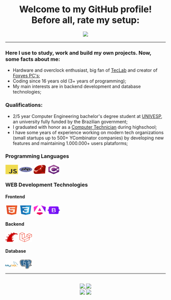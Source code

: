 <div>
    <div class="header" align="center">
      <h1>Welcome to my GitHub profile! Before all, rate my setup:</h1>
    </div>
    <div class="setup" align="center">
      <img src="https://i.ibb.co/nDn5Jvd/b2255551-3c92-43e5-83ef-cfe734265a83.jpg"></img>
    </div>
    <hr>
    <div class="about">
      <h3>Here I use to study, work and build my own projects. Now, some facts about me:</h3>
      <ul>
        <li> Hardware and overclock enthusiast, big fan of <a href="https://www.youtube.com/watch?v=UzfmZQpHUIY">TecLab</a> and creator of <a href="https://www.youtube.com/channel/UCfK_QRL1De8y1ngpGURStEQ">Foxyes PC's</a>;</li>
        <li> Coding since 16 years old (3+ years of programming);</li>
        <li> My main interests are in backend development and database technologies;</li>  
      </ul>
      <h3>Qualifications:</h3>
      <ul>
        <li> 2/5 year Computer Engineering bachelor's degree student at <a href="https://www.linkedin.com/school/univespoficial/">UNIVESP</a>, an university fully funded by the Brazilian government;</li>
        <li> I graduated with honor as a <a href="https://drive.google.com/file/d/1VOKkknS3GeNbVZIM1ndhtqYor9cSkcuE/view?usp=sharing">Computer Technician</a> during highschool;</li>
        <li> I have some years of experience working on modern tech organizations (small startups up to 500+ YCombinator companies) by developing new features and maintaining 1.000.000+ users plataforms;</li>
      </ul>
      <h3>Programming Languages</h3>
        <img align="center" alt="CSS" height="30" width="40" src="https://raw.githubusercontent.com/devicons/devicon/master/icons/javascript/javascript-original.svg">
        <img align="center" alt="CSS" height="30" width="40" src="https://raw.githubusercontent.com/devicons/devicon/master/icons/php/php-original.svg">
        <img align="center" alt="CSS" height="30" width="40" src="https://raw.githubusercontent.com/devicons/devicon/master/icons/ruby/ruby-original.svg">
        <img align="center" alt="CSS" height="30" width="40" src="https://raw.githubusercontent.com/devicons/devicon/master/icons/csharp/csharp-original.svg">
      <h3>WEB Development Technologies</h3>
      <h4>Frontend</h4>
        <img align="center" alt="HTML" height="30" width="40" src="https://raw.githubusercontent.com/devicons/devicon/master/icons/html5/html5-original.svg">
        <img align="center" alt="CSS" height="30" width="40" src="https://raw.githubusercontent.com/devicons/devicon/master/icons/css3/css3-original.svg">
        <img align="center" alt="CSS" height="30" width="40" src="https://raw.githubusercontent.com/devicons/devicon/master/icons/angular/angular-original.svg">
        <img align="center" alt="CSS" height="30" width="40" src="https://raw.githubusercontent.com/devicons/devicon/master/icons/bootstrap/bootstrap-original.svg">
      <h4>Backend</h4>
        <img align="center" alt="CSS" height="30" width="40" src="https://raw.githubusercontent.com/devicons/devicon/master/icons/rails/rails-plain.svg">
        <img align="center" alt="CSS" height="30" width="40" src="https://raw.githubusercontent.com/devicons/devicon/master/icons/laravel/laravel-original.svg">
      <h4>Database</h4>
        <img align="center" alt="CSS" height="30" width="40" src="https://raw.githubusercontent.com/devicons/devicon/master/icons/mysql/mysql-original-wordmark.svg">
        <img align="center" alt="CSS" height="30" width="40" src="https://raw.githubusercontent.com/devicons/devicon/master/icons/postgresql/postgresql-original.svg">
    </div>
    <hr>
    <br>
    <div class="github-readme-stats" align="center">
        <a href="https://github.com/JoaoLive100">
        <img height="160px" src="https://github-readme-stats.vercel.app/api?username=JoaoLive100&show_icons=true&theme=radical&include_all_commits=true&count_private=true"/>
        <img height="160px" src="https://github-readme-stats.vercel.app/api/top-langs/?username=JoaoLive100&layout=compact&langs_count=7&theme=radical"/>
    </div>
    <div align = "center">
      <a href = "mailto:e.santos081992@gmail.com"><img src="https://img.shields.io/badge/Gmail-D14836?style=for-the-badge&logo=gmail&logoColor=white" target="_blank"></a>
      <a href="https://www.linkedin.com/in/esantos081992/" target="_blank"><img src="https://img.shields.io/badge/-LinkedIn-%230077B5?style=for-the-badge&logo=linkedin&logoColor=white" target="_blank"></a>
    </div>
</div>
